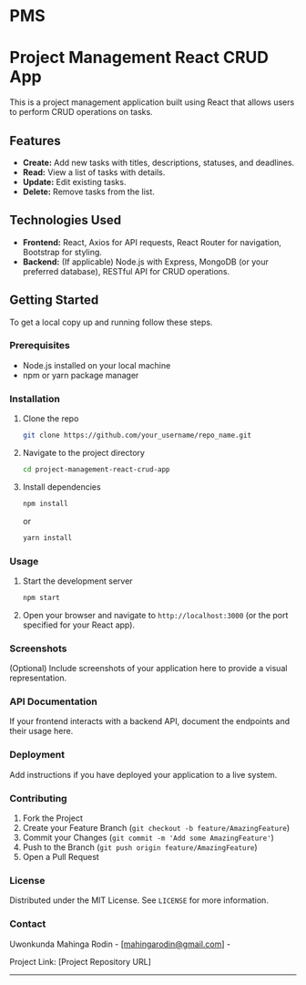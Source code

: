 # PMS

# Project Management React CRUD App

This is a project management application built using React that allows users to perform CRUD operations on tasks.

## Features

- **Create:** Add new tasks with titles, descriptions, statuses, and deadlines.
- **Read:** View a list of tasks with details.
- **Update:** Edit existing tasks.
- **Delete:** Remove tasks from the list.

## Technologies Used

- **Frontend:** React, Axios for API requests, React Router for navigation, Bootstrap for styling.
- **Backend:** (If applicable) Node.js with Express, MongoDB (or your preferred database), RESTful API for CRUD operations.

## Getting Started

To get a local copy up and running follow these steps.

### Prerequisites

- Node.js installed on your local machine
- npm or yarn package manager

### Installation

1. Clone the repo
   ```sh
   git clone https://github.com/your_username/repo_name.git
   ```
2. Navigate to the project directory
   ```sh
   cd project-management-react-crud-app
   ```
3. Install dependencies
   ```sh
   npm install
   ```
   or
   ```sh
   yarn install
   ```

### Usage

1. Start the development server
   ```sh
   npm start
   ```
2. Open your browser and navigate to `http://localhost:3000` (or the port specified for your React app).

### Screenshots

(Optional) Include screenshots of your application here to provide a visual representation.

### API Documentation

If your frontend interacts with a backend API, document the endpoints and their usage here.

### Deployment

Add instructions if you have deployed your application to a live system.

### Contributing

1. Fork the Project
2. Create your Feature Branch (`git checkout -b feature/AmazingFeature`)
3. Commit your Changes (`git commit -m 'Add some AmazingFeature'`)
4. Push to the Branch (`git push origin feature/AmazingFeature`)
5. Open a Pull Request

### License

Distributed under the MIT License. See `LICENSE` for more information.

### Contact

Uwonkunda Mahinga Rodin - [mahingarodin@gmail.com] - 

Project Link: [Project Repository URL]

---
